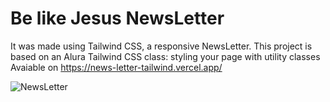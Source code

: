 # Be like Jesus NewsLetter 
It was made using Tailwind CSS, a responsive NewsLetter.
This project is based on an Alura Tailwind CSS class: styling your page with utility classes 
Avaiable on https://news-letter-tailwind.vercel.app/

![NewsLetter](https://user-images.githubusercontent.com/83920579/167432476-b27ab53c-ee39-4e8c-ae43-65436b1d8398.png)

